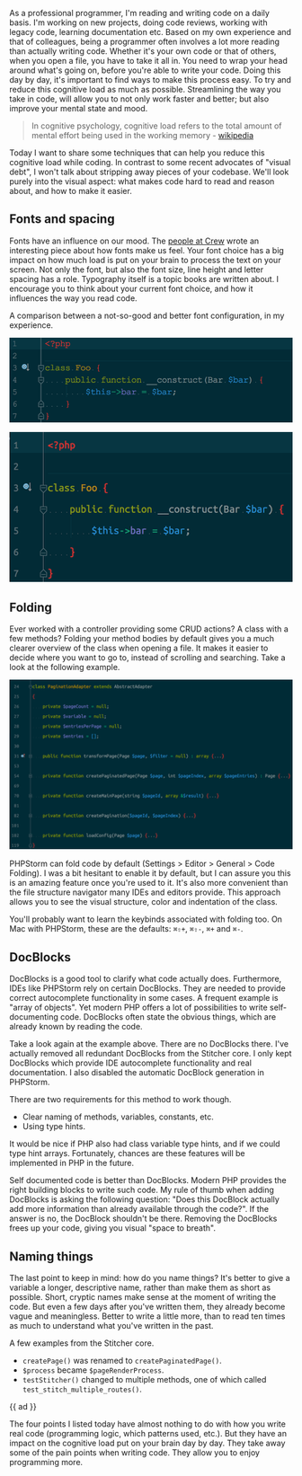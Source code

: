 As a professional programmer, I'm reading and writing code on a daily basis. I'm working on new projects, doing code reviews, working with legacy code, learning documentation etc. Based on my own experience and that of colleagues, being a programmer often involves a lot more reading than actually writing code. Whether it's your own code or that of others, when you open a file, you have to take it all in. You need to wrap your head around what's going on, before you're able to write your code. Doing this day by day, it's important to find ways to make this process easy. To try and reduce this cognitive load as much as possible. Streamlining the way you take in code, will allow you to not only work faster and better; but also improve your mental state and mood.

> In cognitive psychology, cognitive load refers to the total amount of mental effort being used in the working memory - [wikipedia](*https://en.wikipedia.org/wiki/Cognitive_load)

Today I want to share some techniques that can help you reduce this cognitive load while coding. In contrast to some recent advocates of "visual debt", I won't talk about stripping away pieces of your codebase. We'll look purely into the visual aspect: what makes code hard to read and reason about, and how to make it easier.

## Fonts and spacing

Fonts have an influence on our mood. The [people at Crew](*https://crew.co/blog/the-psychology-of-fonts/) wrote an interesting piece about how fonts make us feel. Your font choice has a big impact on how much load is put on your brain to process the text on your screen. Not only the font, but also the font size, line height and letter spacing has a role. Typography itself is a topic books are written about. I encourage you to think about your current font choice, and how it influences the way you read code.

A comparison between a not-so-good and better font configuration, in my experience.

![A not-so-good font choice](/resources/img/blog/fonts/font-size_bad.png)

![A better font configuration](/resources/img/blog/fonts/font-size_good.png)

## Folding

Ever worked with a controller providing some CRUD actions? A class with a few methods? Folding your method bodies by default gives you a much clearer overview of the class when opening a file. It makes it easier to decide where you want to go to, instead of scrolling and searching. Take a look at the following example.

![Folded code by default](/resources/img/blog/fonts/folding.png)

PHPStorm can fold code by default (Settings > Editor > General > Code Folding). I was a bit hesitant to enable it by default, but I can assure you this is an amazing feature once you're used to it. It's also more convenient than the file structure navigator many IDEs and editors provide. This approach allows you to see the visual structure, color and indentation of the class. 

You'll probably want to learn the keybinds associated with folding too. On Mac with PHPStorm, these are the defaults: `⌘⇧+`, `⌘⇧-`, `⌘+` and `⌘-`. 

## DocBlocks


DocBlocks is a good tool to clarify what code actually does. Furthermore, IDEs like PHPStorm rely on certain DocBlocks. They are needed to provide correct autocomplete functionality in some cases. A frequent example is "array of objects". Yet modern PHP offers a lot of possibilities to write self-documenting code. DocBlocks often state the obvious things, which are already known by reading the code. 

Take a look again at the example above. There are no DocBlocks there. I've actually removed all redundant DocBlocks from the Stitcher core. I only kept DocBlocks which provide IDE autocomplete functionality and real documentation. I also disabled the automatic DocBlock generation in PHPStorm. 

There are two requirements for this method to work though.

- Clear naming of methods, variables, constants, etc.
- Using type hints.

It would be nice if PHP also had class variable type hints, and if we could type hint arrays. Fortunately, chances are these features will be implemented in PHP in the future.

Self documented code is better than DocBlocks. Modern PHP provides the right building blocks to write such code. My rule of thumb when adding DocBlocks is asking the following question: "Does this DocBlock actually add more information than already available through the code?". If the answer is no, the DocBlock shouldn't be there. Removing the DocBlocks frees up your code, giving you visual "space to breath".

## Naming things

The last point to keep in mind: how do you name things? It's better to give a variable a longer, descriptive name, rather than make them as short as possible. Short, cryptic names make sense at the moment of writing the code. But even a few days after you've written them, they already become vague and meaningless. Better to write a little more, than to read ten times as much to understand what you've written in the past. 

A few examples from the Stitcher core.

- `createPage()` was renamed to `createPaginatedPage()`.
- `$process` became `$pageRenderProcess`.
- `testStitcher()` changed to multiple methods, one of which called `test_stitch_multiple_routes()`.

{{ ad }}

The four points I listed today have almost nothing to do with how you write real code (programming logic, which patterns used, etc.). But they have an impact on the cognitive load put on your brain day by day. They take away some of the pain points when writing code. They allow you to enjoy programming more. 
